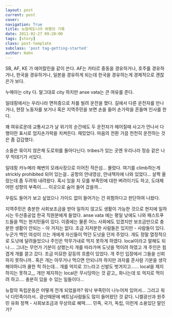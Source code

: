 ```yaml
---
layout: post
current: post
cover:  
navigation: True
title: 뉴칼레도니아 여행의 기록
date: 2011-02-27 09:20:00
tags: [story]
class: post-template
subclass: 'post tag-getting-started'
author: Hahn
---
```


SB, AF, KE 가 에어칼린을 같이 쓴다.
AF는 카타르 중동을 경유하거나, 호주를 경유하거나, 한국을 경유하거나, 일본을 경유하게 되는데
한국을 경유하는게 경제적으로 괜찮은가 보다.

누메아는 city 다. 말그대로 city
하지만 anse vata는 큰 여유를 준다.

일데핑에서는 우리나라 면허증으로 차를 빌려 운전을 했다.
길에서 다른 운전자를 만나거나, 현장 노동자를 보거나 혹은 지역주민을 보면
손을 들어 손가락을 흔들며 인사를 한다. 

꽤 여유로운데
교통사고가 날 위기의  순간에도 두 운전자가 헤어질때 사고가 안나서 다행이란 표시로 엄지손가락을 치켜든다.
재밌었다. 마음의 전환 가끔 천천히 운전하는 것은 좀 갑갑했다.

소들은 묶이지 않은채 도로위를 돌아다닌다.
tribes가 있는 곳엔 우리나라 정승 같은 나무 막데기가 서있다.

일데핑 카누메라 해변의 모래사장으로 이어진 작은섬...
몰랐다.
여기를 climb하는게 strickly prohibited 되어 있는걸..
공항의 안내영상, 안내책자에 나와 있었다...
살짝 올랐는데 좀 두려워 내려왔다.
혹시 있을 지 모를 부족민에 대한 벼려이기도 하고,
도대체 어떤 성향의 부족이.....
이곳으로 숨어 들어 갔을까...

우림도 들어가 보고 싶었으나
가이드 없이 들어가는 건 위험하다고 판단하여 나왔다.

지역주민은 충분한 사회보조금을 받아 일하지 않고도 생활이 가능한 것으로 현지에 일하시는 두산중공업 한국 직원분에게 들었다. 
anse vata 에는 평일 낮에도 나와 패스트푸드들을 먹는 현지민들이 있다. 이중에는 물론 어느 사회에도 있겠지만
보조금만으로 충분한 생활이 안되는 - 아 거지는 없다. 조금 지저분한 사람들은 있지만 - 사람들이 있다. 
누군가 백인 여성이 끄는 개에게 자신들이 먹던 도넛을 던져 주었다. 
개도 정말 열정적으로 도넛에 달려들었으나 주인은 막무가내로 먹지 못하게 하였다. 
local이라고 말해도 되나.... 그녀는 무언가 기분이 상했는지 개를 따라가며 도넛을 먹이려 하였고
개 주인은 힘겹게 개를 끌고 갔다.
조금 미묘한 갈등의 흐름이 있었다. 개 주인 입장에서 그들을 신뢰하지 못하니까.. 혹은 개는 아무거나 먹으면 안되니까 하지만 과자를 준사람 기분을 생각해야하니까 쿨한 척 하는데... 개를 억지로 끄느라고 신발도 벗겨지고......
local을 제지하지는 못하고,,, 개만 제지하는 local은 무시당하는 것 같고,, 화나는데 또 억지로 먹이려 하고....
충분히 있을 수 있는 일들이다...

뉴칼의 독립운동은 어떻게 전개 되었을까? 
워낙 부족민이 나누어져 있어서... 그리고 워낙 다민족이라서..
광산때문에 베트남사람들도 많이 들어왔던 것 같다.
니켈광산과 원주민 유화 정책 - 사회보조금과 무상의료 혜택.....
민족, 국가, 독립, 이런게 소용있단 말인가?



